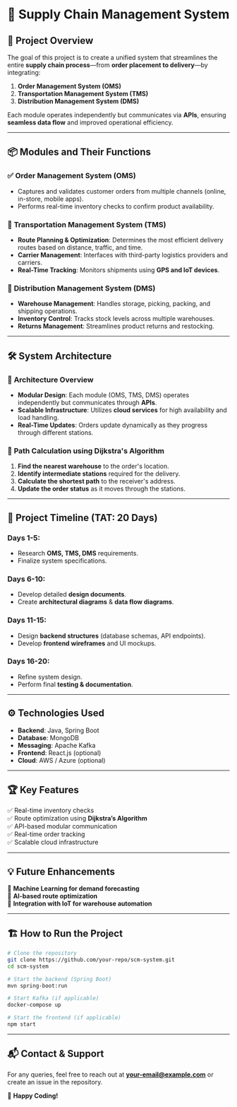 # 🚀 Supply Chain Management System

## 📌 Project Overview
The goal of this project is to create a unified system that streamlines the entire **supply chain process**—from **order placement to delivery**—by integrating:

1. **Order Management System (OMS)**
2. **Transportation Management System (TMS)**
3. **Distribution Management System (DMS)**

Each module operates independently but communicates via **APIs**, ensuring **seamless data flow** and improved operational efficiency.

---

## 📦 Modules and Their Functions

### ✅ **Order Management System (OMS)**
- Captures and validates customer orders from multiple channels (online, in-store, mobile apps).
- Performs real-time inventory checks to confirm product availability.

### 🚛 **Transportation Management System (TMS)**
- **Route Planning & Optimization**: Determines the most efficient delivery routes based on distance, traffic, and time.
- **Carrier Management**: Interfaces with third-party logistics providers and carriers.
- **Real-Time Tracking**: Monitors shipments using **GPS and IoT devices**.

### 🏬 **Distribution Management System (DMS)**
- **Warehouse Management**: Handles storage, picking, packing, and shipping operations.
- **Inventory Control**: Tracks stock levels across multiple warehouses.
- **Returns Management**: Streamlines product returns and restocking.

---

## 🛠️ System Architecture

### 📡 **Architecture Overview**
- **Modular Design**: Each module (OMS, TMS, DMS) operates independently but communicates through **APIs**.
- **Scalable Infrastructure**: Utilizes **cloud services** for high availability and load handling.
- **Real-Time Updates**: Orders update dynamically as they progress through different stations.

### 🔀 **Path Calculation using Dijkstra's Algorithm**
1. **Find the nearest warehouse** to the order's location.
2. **Identify intermediate stations** required for the delivery.
3. **Calculate the shortest path** to the receiver's address.
4. **Update the order status** as it moves through the stations.

---

## 📆 Project Timeline (TAT: 20 Days)

### **Days 1-5:**
- Research **OMS, TMS, DMS** requirements.
- Finalize system specifications.

### **Days 6-10:**
- Develop detailed **design documents**.
- Create **architectural diagrams** & **data flow diagrams**.

### **Days 11-15:**
- Design **backend structures** (database schemas, API endpoints).
- Develop **frontend wireframes** and UI mockups.

### **Days 16-20:**
- Refine system design.
- Perform final **testing & documentation**.

---

## ⚙️ Technologies Used
- **Backend**: Java, Spring Boot
- **Database**: MongoDB
- **Messaging**: Apache Kafka
- **Frontend**: React.js (optional)
- **Cloud**: AWS / Azure (optional)

---

## 🏆 Key Features
✅ Real-time inventory checks  
✅ Route optimization using **Dijkstra’s Algorithm**  
✅ API-based modular communication  
✅ Real-time order tracking  
✅ Scalable cloud infrastructure  

---

## 💡 Future Enhancements
🔹 **Machine Learning for demand forecasting**  
🔹 **AI-based route optimization**  
🔹 **Integration with IoT for warehouse automation**  

---

## 🏗️ How to Run the Project
```bash
# Clone the repository
git clone https://github.com/your-repo/scm-system.git
cd scm-system

# Start the backend (Spring Boot)
mvn spring-boot:run

# Start Kafka (if applicable)
docker-compose up

# Start the frontend (if applicable)
npm start
```

---

## 📬 Contact & Support
For any queries, feel free to reach out at **your-email@example.com** or create an issue in the repository.

🚀 **Happy Coding!**

